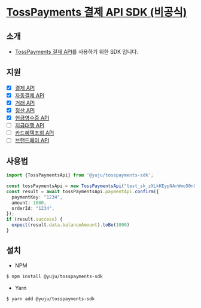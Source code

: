 # [TossPayments 결제 API SDK (비공식)](https://docs.tosspayments.com/reference)

## 소개
- [TossPayments 결제 API](https://docs.tosspayments.com/reference)를 사용하기 위한 SDK 입니다.

## 지원
- [x] [결제 API](https://docs.tosspayments.com/reference#%EA%B2%B0%EC%A0%9C)
- [x] [자동결제 API](https://docs.tosspayments.com/reference#%EC%9E%90%EB%8F%99%EA%B2%B0%EC%A0%9C)
- [x] [거래 API](https://docs.tosspayments.com/reference#%EA%B1%B0%EB%9E%98)
- [x] [정산 API](https://docs.tosspayments.com/reference#%EC%A0%95%EC%82%B0)
- [x] [현금영수증 API](https://docs.tosspayments.com/reference#%ED%98%84%EA%B8%88%EC%98%81%EC%88%98%EC%A6%9D)
- [ ] [지급대행 API](https://docs.tosspayments.com/reference#%EC%A7%80%EA%B8%89%EB%8C%80%ED%96%89)
- [ ] [카드혜택조회 API](https://docs.tosspayments.com/reference#%EC%B9%B4%EB%93%9C-%ED%98%9C%ED%83%9D-%EC%A1%B0%ED%9A%8C)
- [ ] [브랜드페이 API](https://docs.tosspayments.com/reference/brandpay)

## 사용법

```typescript
import {TossPaymentsApi} from '@yuju/tosspayments-sdk';

const tossPaymentsApi = new TossPaymentsApi("test_sk_zXLkKEypNArWmo50nX3lmeaxYG5R")
const result = await tossPaymentsApi.paymentApi.confirm({
  paymentKey: "1234",
  amount: 1000,
  orderId: "1234",
});
if (result.success) {
  expect(result.data.balanceAmount).toBe(1000)
}
```

## 설치

- NPM
```bash
$ npm install @yuju/tosspayments-sdk
```

- Yarn
```bash
$ yarn add @yuju/tosspayments-sdk
```

